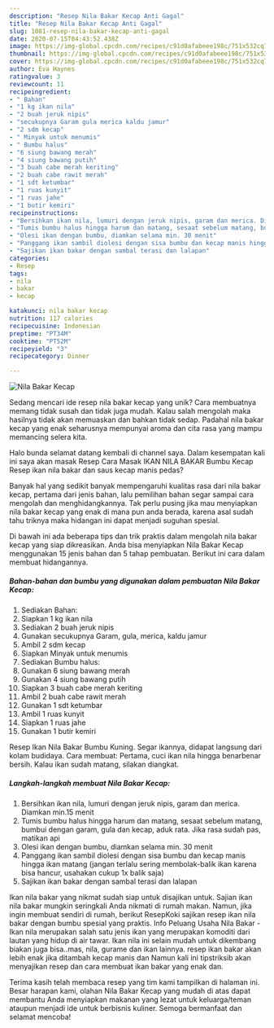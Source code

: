 ```yaml
---
description: "Resep Nila Bakar Kecap Anti Gagal"
title: "Resep Nila Bakar Kecap Anti Gagal"
slug: 1081-resep-nila-bakar-kecap-anti-gagal
date: 2020-07-15T04:43:52.438Z
image: https://img-global.cpcdn.com/recipes/c91d0afabeee198c/751x532cq70/nila-bakar-kecap-foto-resep-utama.jpg
thumbnail: https://img-global.cpcdn.com/recipes/c91d0afabeee198c/751x532cq70/nila-bakar-kecap-foto-resep-utama.jpg
cover: https://img-global.cpcdn.com/recipes/c91d0afabeee198c/751x532cq70/nila-bakar-kecap-foto-resep-utama.jpg
author: Eva Haynes
ratingvalue: 3
reviewcount: 11
recipeingredient:
- " Bahan"
- "1 kg ikan nila"
- "2 buah jeruk nipis"
- "secukupnya Garam gula merica kaldu jamur"
- "2 sdm kecap"
- " Minyak untuk menumis"
- " Bumbu halus"
- "6 siung bawang merah"
- "4 siung bawang putih"
- "3 buah cabe merah keriting"
- "2 buah cabe rawit merah"
- "1 sdt ketumbar"
- "1 ruas kunyit"
- "1 ruas jahe"
- "1 butir kemiri"
recipeinstructions:
- "Bersihkan ikan nila, lumuri dengan jeruk nipis, garam dan merica. Diamkan min.15 menit"
- "Tumis bumbu halus hingga harum dan matang, sesaat sebelum matang, bumbui dengan garam, gula dan kecap, aduk rata. Jika rasa sudah pas, matikan api"
- "Olesi ikan dengan bumbu, diamkan selama min. 30 menit"
- "Panggang ikan sambil diolesi dengan sisa bumbu dan kecap manis hingga ikan matang (jangan terlalu sering membolak-balik ikan karena bisa hancur, usahakan cukup 1x balik saja)"
- "Sajikan ikan bakar dengan sambal terasi dan lalapan"
categories:
- Resep
tags:
- nila
- bakar
- kecap

katakunci: nila bakar kecap 
nutrition: 117 calories
recipecuisine: Indonesian
preptime: "PT34M"
cooktime: "PT52M"
recipeyield: "3"
recipecategory: Dinner

---
```



![Nila Bakar Kecap](https://img-global.cpcdn.com/recipes/c91d0afabeee198c/751x532cq70/nila-bakar-kecap-foto-resep-utama.jpg)

Sedang mencari ide resep nila bakar kecap yang unik? Cara membuatnya memang tidak susah dan tidak juga mudah. Kalau salah mengolah maka hasilnya tidak akan memuaskan dan bahkan tidak sedap. Padahal nila bakar kecap yang enak seharusnya mempunyai aroma dan cita rasa yang mampu memancing selera kita.

Halo bunda selamat datang kembali di channel saya. Dalam kesempatan kali ini saya akan masak Resep Cara Masak IKAN NILA BAKAR Bumbu Kecap Resep ikan nila bakar dan saus kecap manis pedas?

Banyak hal yang sedikit banyak mempengaruhi kualitas rasa dari nila bakar kecap, pertama dari jenis bahan, lalu pemilihan bahan segar sampai cara mengolah dan menghidangkannya. Tak perlu pusing jika mau menyiapkan nila bakar kecap yang enak di mana pun anda berada, karena asal sudah tahu triknya maka hidangan ini dapat menjadi suguhan spesial.


Di bawah ini ada beberapa tips dan trik praktis dalam mengolah nila bakar kecap yang siap dikreasikan. Anda bisa menyiapkan Nila Bakar Kecap menggunakan 15 jenis bahan dan 5 tahap pembuatan. Berikut ini cara dalam membuat hidangannya.

<!--inarticleads1-->

##### Bahan-bahan dan bumbu yang digunakan dalam pembuatan Nila Bakar Kecap:

1. Sediakan  Bahan:
1. Siapkan 1 kg ikan nila
1. Sediakan 2 buah jeruk nipis
1. Gunakan secukupnya Garam, gula, merica, kaldu jamur
1. Ambil 2 sdm kecap
1. Siapkan  Minyak untuk menumis
1. Sediakan  Bumbu halus:
1. Gunakan 6 siung bawang merah
1. Gunakan 4 siung bawang putih
1. Siapkan 3 buah cabe merah keriting
1. Ambil 2 buah cabe rawit merah
1. Gunakan 1 sdt ketumbar
1. Ambil 1 ruas kunyit
1. Siapkan 1 ruas jahe
1. Gunakan 1 butir kemiri


Resep Ikan Nila Bakar Bumbu Kuning. Segar ikannya, didapat langsung dari kolam budidaya. Cara membuat: Pertama, cuci ikan nila hingga benarbenar bersih. Kalau ikan sudah matang, silakan diangkat. 

<!--inarticleads2-->

##### Langkah-langkah membuat Nila Bakar Kecap:

1. Bersihkan ikan nila, lumuri dengan jeruk nipis, garam dan merica. Diamkan min.15 menit
1. Tumis bumbu halus hingga harum dan matang, sesaat sebelum matang, bumbui dengan garam, gula dan kecap, aduk rata. Jika rasa sudah pas, matikan api
1. Olesi ikan dengan bumbu, diamkan selama min. 30 menit
1. Panggang ikan sambil diolesi dengan sisa bumbu dan kecap manis hingga ikan matang (jangan terlalu sering membolak-balik ikan karena bisa hancur, usahakan cukup 1x balik saja)
1. Sajikan ikan bakar dengan sambal terasi dan lalapan


Ikan nila bakar yang nikmat sudah siap untuk disajikan untuk. Sajian ikan nila bakar mungkin seringkali Anda nikmati di rumah makan. Namun, jika ingin membuat sendiri di rumah, berikut ResepKoki sajikan resep ikan nila bakar dengan bumbu spesial yang praktis. Info Peluang Usaha Nila Bakar -Ikan nila merupakan salah satu jenis ikan yang merupakan komoditi dari lautan yang hidup di air tawar. Ikan nila ini selain mudah untuk dikembang biakan juga bisa..mas, nila, gurame dan ikan lainnya. resep ikan bakar akan lebih enak jika ditambah kecap manis dan Namun kali ini tipstriksib akan menyajikan resep dan cara membuat ikan bakar yang enak dan. 

Terima kasih telah membaca resep yang tim kami tampilkan di halaman ini. Besar harapan kami, olahan Nila Bakar Kecap yang mudah di atas dapat membantu Anda menyiapkan makanan yang lezat untuk keluarga/teman ataupun menjadi ide untuk berbisnis kuliner. Semoga bermanfaat dan selamat mencoba!
